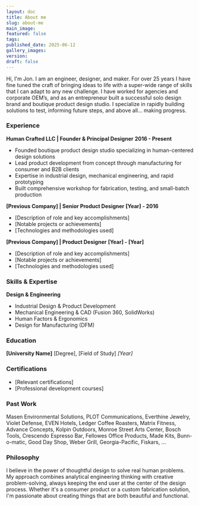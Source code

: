 ```yaml
---
layout: doc
title: About me
slug: about-me
main_image: 
featured: false
tags: 
published_date: 2025-06-12
gallery_images: 
version: 
draft: false
---
```

Hi, I'm Jon. I am an engineer, designer, and maker. For over 25 years I have fine tuned the craft of bringing ideas to life with a super-wide range of skills that I can adapt to any new challenge. I have worked for agencies and corporate OEM’s, and as an entrepreneur built a successful solo design brand and boutique product design studio. I specialize in rapidly building solutions to test, informing future steps, and above all… making progress.

### Experience

**Human Crafted LLC | Founder & Principal Designer**
**2016 - Present**
- Founded boutique product design studio specializing in human-centered design solutions
- Lead product development from concept through manufacturing for consumer and B2B clients
- Expertise in industrial design, mechanical engineering, and rapid prototyping
- Built comprehensive workshop for fabrication, testing, and small-batch production

 **[Previous Company] | Senior Product Designer**
**[Year] - 2016**
- [Description of role and key accomplishments]
- [Notable projects or achievements]
- [Technologies and methodologies used]

**[Previous Company] | Product Designer**
**[Year] - [Year]**
- [Description of role and key accomplishments]
- [Notable projects or achievements]
- [Technologies and methodologies used]

### Skills & Expertise

**Design & Engineering**
- Industrial Design & Product Development
- Mechanical Engineering & CAD (Fusion 360, SolidWorks)
- Human Factors & Ergonomics
- Design for Manufacturing (DFM)



### Education

**[University Name]**
[Degree], [Field of Study]
*[Year]*

### Certifications
- [Relevant certifications]
- [Professional development courses]

### Past Work

Masen Environmental Solutions, PLOT Communications, Everthine Jewelry, Violet Defense, EVEN Hotels, Ledger Coffee Roasters, Matrix Fitness, Advance Concepts, Kolpin Outdoors, Monroe Street Arts Center, Bosch Tools, Crescendo Espresso Bar, Fellowes Office Products, Made Kits, Bunn-o-matic, Good Day Shop, Weber Grill, Georgia-Pacific, Fiskars, ...

### Philosophy

I believe in the power of thoughtful design to solve real human problems. My approach combines analytical engineering thinking with creative problem-solving, always keeping the end user at the center of the design process. Whether it's a consumer product or a custom fabrication solution, I'm passionate about creating things that are both beautiful and functional.